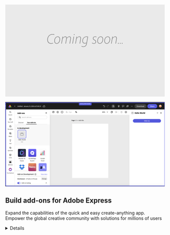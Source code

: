 <HeroSimple slots="backgroundImage, image, heading, text"/>

![Hero image](./images/thumbs-coming-soon.png)

![SideImage](./images/basic-js.png)

## Build add-ons for Adobe Express

Expand the capabilities of the quick and easy create-anything app. Empower the global creative community with solutions for millions of users

<Details slots="list"  summary="Click to view a list of steps to enable the Development Mode" />

1. Click the **avatar icon** in the top right corner of Adobe Express, then the gear icon to **open the Settings**.
2. Enable **Add-on Development** if it's not already enabled. You might need to read the **Developer Terms of Use** first.
3. Close the Settings dialog.
